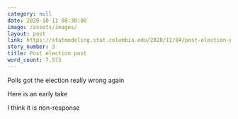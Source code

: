 ```yaml
---
category: null
date: 2020-10-11 08:30:00
image: /assets/images/
layout: post
link: https://statmodeling.stat.columbia.edu/2020/11/04/post-election-post/
story_number: 3
title: Post election post
word_count: 7,573
---
```


Polls got the election really wrong again

Here is an early take

I think it is non-response

